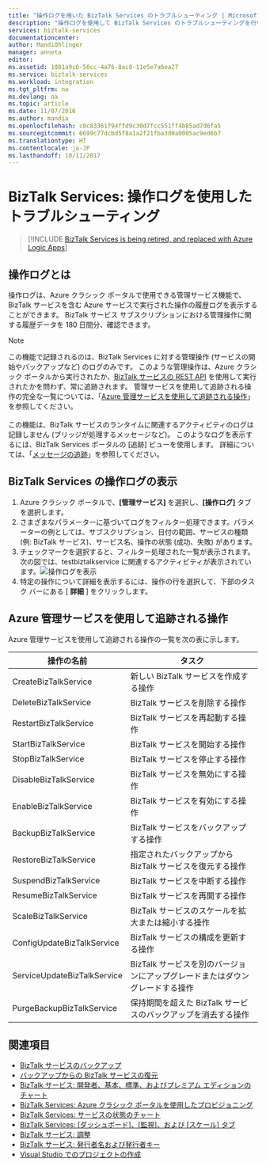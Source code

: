 ```yaml
---
title: "操作ログを用いた BizTalk Services のトラブルシューティング | Microsoft Docs"
description: "操作ログを使用して BizTalk Services のトラブルシューティングを行います。 MABS、WABS"
services: biztalk-services
documentationcenter: 
author: MandiOhlinger
manager: anneta
editor: 
ms.assetid: 1081a9c6-58cc-4a76-8ac8-11e5e7a6ea27
ms.service: biztalk-services
ms.workload: integration
ms.tgt_pltfrm: na
ms.devlang: na
ms.topic: article
ms.date: 11/07/2016
ms.author: mandia
ms.openlocfilehash: c0c83361f94ffd9c30d7fcc551ff4b85ad7d6fa5
ms.sourcegitcommit: 6699c77dcbd5f8a1a2f21fba3d0a0005ac9ed6b7
ms.translationtype: HT
ms.contentlocale: ja-JP
ms.lasthandoff: 10/11/2017
---
```

# <a name="biztalk-services-troubleshoot-using-operation-logs"></a>BizTalk Services: 操作ログを使用したトラブルシューティング

> [!INCLUDE [BizTalk Services is being retired, and replaced with Azure Logic Apps](../../includes/biztalk-services-retirement.md)]

## <a name="what-are-the-operation-logs"></a>操作ログとは
操作ログは、Azure クラシック ポータルで使用できる管理サービス機能で、BizTalk サービスを含む Azure サービスで実行された操作の履歴ログを表示することができます。 BizTalk サービス サブスクリプションにおける管理操作に関する履歴データを 180 日間分、確認できます。

> [!NOTE]
> この機能で記録されるのは、BizTalk Services に対する管理操作 (サービスの開始やバックアップなど) のログのみです。 このような管理操作は、Azure クラシック ポータルから実行されたか、[BizTalk サービスの REST API](http://msdn.microsoft.com/library/azure/dn232347.aspx) を使用して実行されたかを問わず、常に追跡されます。 管理サービスを使用して追跡される操作の完全な一覧については、「[Azure 管理サービスを使用して追跡される操作](#bizops)」を参照してください。<br/><br/>
> この機能は、BizTalk サービスのランタイムに関連するアクティビティのログは記録しません (ブリッジが処理するメッセージなど)。 このようなログを表示するには、BizTalk Services ポータルの [追跡] ビューを使用します。 詳細については、「[メッセージの追跡](http://msdn.microsoft.com/library/azure/hh949805.aspx)」を参照してください。
> 
> 

## <a name="view-biztalk-services-operation-logs"></a>BizTalk Services の操作ログの表示
1. Azure クラシック ポータルで、**[管理サービス]** を選択し、**[操作ログ]** タブを選択します。
2. さまざまなパラメーターに基づいてログをフィルター処理できます。パラメーターの例としては、サブスクリプション、日付の範囲、サービスの種類 (例: BizTalk サービス)、サービス名、操作の状態 (成功、失敗) があります。
3. チェックマークを選択すると、フィルター処理された一覧が表示されます。 次の図では、testbiztalkservice に関連するアクティビティが表示されています。![操作ログを表示][ViewLogs] 
4. 特定の操作について詳細を表示するには、操作の行を選択して、下部のタスク バーにある [ **詳細** ] をクリックします。

## <a name="bizops"></a>Azure 管理サービスを使用して追跡される操作
Azure 管理サービスを使用して追跡される操作の一覧を次の表に示します。

| 操作の名前 | タスク |
| --- | --- |
| CreateBizTalkService |新しい BizTalk サービスを作成する操作 |
| DeleteBizTalkService |BizTalk サービスを削除する操作 |
| RestartBizTalkService |BizTalk サービスを再起動する操作 |
| StartBizTalkService |BizTalk サービスを開始する操作 |
| StopBizTalkService |BizTalk サービスを停止する操作 |
| DisableBizTalkService |BizTalk サービスを無効にする操作 |
| EnableBizTalkService |BizTalk サービスを有効にする操作 |
| BackupBizTalkService |BizTalk サービスをバックアップする操作 |
| RestoreBizTalkService |指定されたバックアップから BizTalk サービスを復元する操作 |
| SuspendBizTalkService |BizTalk サービスを中断する操作 |
| ResumeBizTalkService |BizTalk サービスを再開する操作 |
| ScaleBizTalkService |BizTalk サービスのスケールを拡大または縮小する操作 |
| ConfigUpdateBizTalkService |BizTalk サービスの構成を更新する操作 |
| ServiceUpdateBizTalkService |BizTalk サービスを別のバージョンにアップグレードまたはダウングレードする操作 |
| PurgeBackupBizTalkService |保持期間を超えた BizTalk サービスのバックアップを消去する操作 |

## <a name="see-also"></a>関連項目
* [BizTalk サービスのバックアップ](http://go.microsoft.com/fwlink/p/?LinkID=325584)
* [バックアップからの BizTalk サービスの復元](http://go.microsoft.com/fwlink/p/?LinkID=325582)
* [BizTalk サービス: 開発者、基本、標準、およびプレミアム エディションのチャート](http://go.microsoft.com/fwlink/p/?LinkID=302279)
* [BizTalk Services: Azure クラシック ポータルを使用したプロビジョニング](http://go.microsoft.com/fwlink/p/?LinkID=302280)
* [BizTalk Services: サービスの状態のチャート](http://go.microsoft.com/fwlink/p/?LinkID=329870)
* [BizTalk Services: [ダッシュボード]、[監視]、および [スケール] タブ](http://go.microsoft.com/fwlink/p/?LinkID=302281)
* [BizTalk サービス: 調整](http://go.microsoft.com/fwlink/p/?LinkID=302282)
* [BizTalk サービス: 発行者名および発行者キー](http://go.microsoft.com/fwlink/p/?LinkID=303941)
* [Visual Studio でのプロジェクトの作成](http://go.microsoft.com/fwlink/p/?LinkID=302335)

[ViewLogs]: ./media/biztalk-troubleshoot-using-ops-logs/Operation-Logs.png

